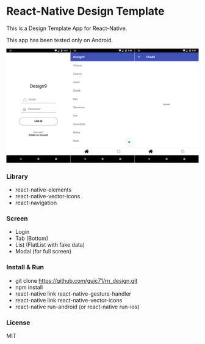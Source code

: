# React-Native Design Template #

This is a Design Template App for React-Native.

This app has been tested only on Android.

![Screenshot](./screenshot.png)

### Library ###
- react-native-elements
- react-native-vector-icons
- react-navigation

### Screen ###
- Login 
- Tab (Bottom)
- List (FlatList with fake data)
- Modal (for full screen)

### Install & Run ###

- git clone https://github.com/gujc71/rn_design.git
- npm install
- react-native link react-native-gesture-handler
- react-native link react-native-vector-icons
- react-native run-android (or react-native run-ios)


### License ###
MIT
